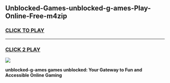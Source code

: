 
## Unblocked-Games-unblocked-g-ames-Play-Online-Free-m4zip
<h3>
<a href="https://premium76.site?title=unblocked-g-ames&ref=26A">CLICK TO PLAY</a></h3>
<hr>

<h3>
<a href="https://premium76.site?title=unblocked-g-ames&ref=26A">CLICK 2 PLAY</a>
  
</h3>

<a href="https://premium76.site?title=unblocked-g-ames&ref=26A"><img src="https://clearcache.store/games.png"></a>


**unblocked-g-ames games unblocked: Your Gateway to Fun and Accessible Online Gaming**
